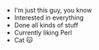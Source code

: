 * I'm just this guy, you know
* Interested in everything
* Done all kinds of stuff
* Currently liking Perl
* Cat :cat:
